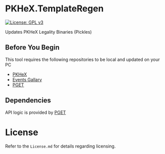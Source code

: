 # PKHeX.TemplateRegen
[![License: GPL v3](https://img.shields.io/badge/License-GPLv3-blue.svg)](https://www.gnu.org/licenses/gpl-3.0)

Updates PKHeX Legality Binaries (Pickles)

## Before You Begin
This tool requires the following repositories to be local and updated on your PC
- [PKHeX](https://github.com/kwsch/PKHeX/)
- [Events Gallary](https://github.com/projectpokemon/EventsGallery)
- [PGET](https://github.com/projectpokemon/PoGoEncTool)

## Dependencies
API logic is provided by [PGET](https://github.com/projectpokemon/PoGoEncTool)

# License
Refer to the `License.md` for details regarding licensing.
